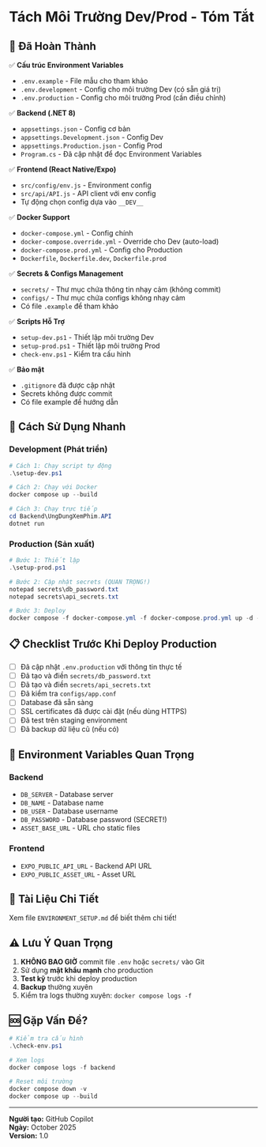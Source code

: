 # Tách Môi Trường Dev/Prod - Tóm Tắt

## 🎯 Đã Hoàn Thành

✅ **Cấu trúc Environment Variables**
- `.env.example` - File mẫu cho tham khảo
- `.env.development` - Config cho môi trường Dev (có sẵn giá trị)
- `.env.production` - Config cho môi trường Prod (cần điều chỉnh)

✅ **Backend (.NET 8)**
- `appsettings.json` - Config cơ bản
- `appsettings.Development.json` - Config Dev
- `appsettings.Production.json` - Config Prod
- `Program.cs` - Đã cập nhật để đọc Environment Variables

✅ **Frontend (React Native/Expo)**
- `src/config/env.js` - Environment config
- `src/api/API.js` - API client với env config
- Tự động chọn config dựa vào `__DEV__`

✅ **Docker Support**
- `docker-compose.yml` - Config chính
- `docker-compose.override.yml` - Override cho Dev (auto-load)
- `docker-compose.prod.yml` - Config cho Production
- `Dockerfile`, `Dockerfile.dev`, `Dockerfile.prod`

✅ **Secrets & Configs Management**
- `secrets/` - Thư mục chứa thông tin nhạy cảm (không commit)
- `configs/` - Thư mục chứa configs không nhạy cảm
- Có file `.example` để tham khảo

✅ **Scripts Hỗ Trợ**
- `setup-dev.ps1` - Thiết lập môi trường Dev
- `setup-prod.ps1` - Thiết lập môi trường Prod
- `check-env.ps1` - Kiểm tra cấu hình

✅ **Bảo mật**
- `.gitignore` đã được cập nhật
- Secrets không được commit
- Có file example để hướng dẫn

## 🚀 Cách Sử Dụng Nhanh

### Development (Phát triển)

```powershell
# Cách 1: Chạy script tự động
.\setup-dev.ps1

# Cách 2: Chạy với Docker
docker compose up --build

# Cách 3: Chạy trực tiếp
cd Backend\UngDungXemPhim.API
dotnet run
```

### Production (Sản xuất)

```powershell
# Bước 1: Thiết lập
.\setup-prod.ps1

# Bước 2: Cập nhật secrets (QUAN TRỌNG!)
notepad secrets\db_password.txt
notepad secrets\api_secrets.txt

# Bước 3: Deploy
docker compose -f docker-compose.yml -f docker-compose.prod.yml up -d --build
```

## 📋 Checklist Trước Khi Deploy Production

- [ ] Đã cập nhật `.env.production` với thông tin thực tế
- [ ] Đã tạo và điền `secrets/db_password.txt`
- [ ] Đã tạo và điền `secrets/api_secrets.txt`
- [ ] Đã kiểm tra `configs/app.conf`
- [ ] Database đã sẵn sàng
- [ ] SSL certificates đã được cài đặt (nếu dùng HTTPS)
- [ ] Đã test trên staging environment
- [ ] Đã backup dữ liệu cũ (nếu có)

## 🔑 Environment Variables Quan Trọng

### Backend
- `DB_SERVER` - Database server
- `DB_NAME` - Database name
- `DB_USER` - Database username
- `DB_PASSWORD` - Database password (SECRET!)
- `ASSET_BASE_URL` - URL cho static files

### Frontend
- `EXPO_PUBLIC_API_URL` - Backend API URL
- `EXPO_PUBLIC_ASSET_URL` - Asset URL

## 📖 Tài Liệu Chi Tiết

Xem file `ENVIRONMENT_SETUP.md` để biết thêm chi tiết!

## ⚠️ Lưu Ý Quan Trọng

1. **KHÔNG BAO GIỜ** commit file `.env` hoặc `secrets/` vào Git
2. Sử dụng **mật khẩu mạnh** cho production
3. **Test kỹ** trước khi deploy production
4. **Backup** thường xuyên
5. Kiểm tra logs thường xuyên: `docker compose logs -f`

## 🆘 Gặp Vấn Đề?

```powershell
# Kiểm tra cấu hình
.\check-env.ps1

# Xem logs
docker compose logs -f backend

# Reset môi trường
docker compose down -v
docker compose up --build
```

---

**Người tạo:** GitHub Copilot  
**Ngày:** October 2025  
**Version:** 1.0
